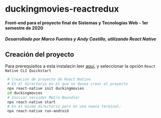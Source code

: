 # duckingmovies-reactredux
<h4> Front-end para el proyecto final de Sistemas y Tecnologías Web - 1er semestre de 2020 </h4>
<h5>Desarrollado por Marco Fuentes y Andy Castillo, utilizando React Native</h5>

## Creación del proyecto

Para prerequisitos a esta instalacin leer [aqui](http://reactnative.dev/docs/environment-setup), y seleccionar la opción `React Native CLI Quickstart`

```bash
 # Creacion de proyecto de React Native
 # En el directorio en el que se desea crear el proyecto
 npx react-native init duckingmovies
 cd duckingmovies
 # Iniciar servidor Metro Boundler
 npx react-native start
 # En el mismo directorio pero en una nueva terminal:
 npx react-native run-android
```
